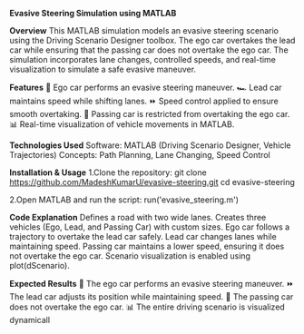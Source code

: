 **Evasive Steering Simulation using MATLAB**

**Overview**
This MATLAB simulation models an evasive steering scenario using the Driving Scenario Designer toolbox. The ego car overtakes the lead car while ensuring that the passing car does not overtake the ego car. The simulation incorporates lane changes, controlled speeds, and real-time visualization to simulate a safe evasive maneuver.

**Features**
🚗 Ego car performs an evasive steering maneuver.
🏎️ Lead car maintains speed while shifting lanes.
⏩ Speed control applied to ensure smooth overtaking.
🛑 Passing car is restricted from overtaking the ego car.
📊 Real-time visualization of vehicle movements in MATLAB.

**Technologies Used**
Software: MATLAB (Driving Scenario Designer, Vehicle Trajectories)
Concepts: Path Planning, Lane Changing, Speed Control

**Installation & Usage**
1.Clone the repository:
git clone https://github.com/MadeshKumarU/evasive-steering.git
cd evasive-steering

2.Open MATLAB and run the script:
run('evasive_steering.m')

**Code Explanation**
Defines a road with two wide lanes.
Creates three vehicles (Ego, Lead, and Passing Car) with custom sizes.
Ego car follows a trajectory to overtake the lead car safely.
Lead car changes lanes while maintaining speed.
Passing car maintains a lower speed, ensuring it does not overtake the ego car.
Scenario visualization is enabled using plot(dScenario).

**Expected Results**
🚗 The ego car performs an evasive steering maneuver.
⏩ The lead car adjusts its position while maintaining speed.
🛑 The passing car does not overtake the ego car.
📊 The entire driving scenario is visualized dynamicall
